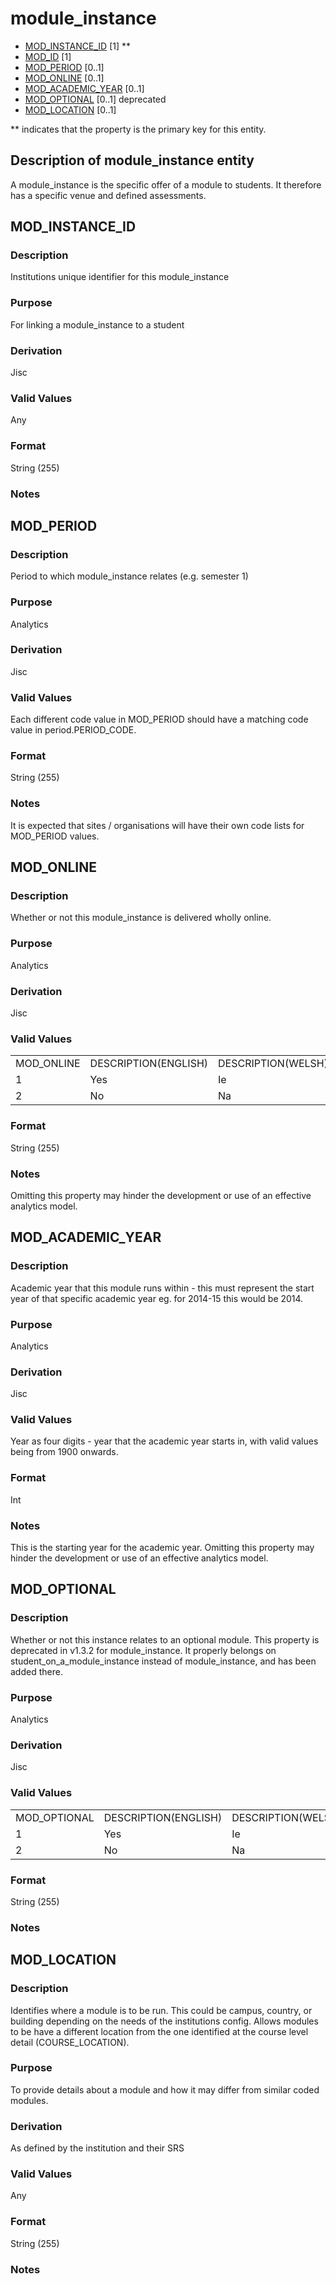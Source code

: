 # module_instance
* [MOD_INSTANCE_ID](#mod_instance_id) [1] **
* [MOD_ID](module.md#mod_id) [1]
* [MOD_PERIOD](#mod_period) [0..1]
* [MOD_ONLINE](#mod_online) [0..1]
* [MOD_ACADEMIC_YEAR](#mod_academic_year) [0..1]
* [MOD_OPTIONAL](#mod_optional) [0..1] deprecated
* [MOD_LOCATION](#mod_location) [0..1]

\** indicates that the property is the primary key for this entity.

## Description of module_instance entity
A module_instance is the specific offer of a module to students. It therefore has a specific venue and defined assessments.

## MOD_INSTANCE_ID
### Description
Institutions unique identifier for this module_instance

### Purpose
For linking a module_instance to a student

### Derivation
Jisc

### Valid Values
Any

### Format
String (255)

### Notes


## MOD_PERIOD
### Description
Period to which module_instance relates (e.g. semester 1)

### Purpose
Analytics

### Derivation
Jisc

### Valid Values
Each different code value in MOD_PERIOD should have a matching code value in period.PERIOD_CODE.

### Format
String (255)

### Notes
It is expected that sites / organisations will have their own code lists for MOD_PERIOD values.

## MOD_ONLINE
### Description
Whether or not this module_instance is delivered wholly online.

### Purpose
Analytics

### Derivation
Jisc

### Valid Values
<table>
<tr><td>MOD_ONLINE</td><td>DESCRIPTION(ENGLISH)</td><td>DESCRIPTION(WELSH)  </td></tr>
<tr><td>1</td><td>Yes</td><td>Ie  </td></tr>
<tr><td>2</td><td>No</td><td>Na</td></tr>
</table>  

### Format
String (255)

### Notes
Omitting this property may hinder the development or use of an effective analytics model.

## MOD_ACADEMIC_YEAR
### Description
Academic year that this module runs within - this must represent the start year of that specific academic year eg. for 2014-15 this would be 2014.

### Purpose
Analytics

### Derivation
Jisc

### Valid Values
Year as four digits - year that the academic year starts in, with valid values being from 1900 onwards.

### Format
Int

### Notes
This is the starting year for the academic year.
Omitting this property may hinder the development or use of an effective analytics model.

## MOD_OPTIONAL
### Description
Whether or not this instance relates to an optional module.
This property is deprecated in v1.3.2 for module_instance. It properly belongs on student_on_a_module_instance instead of module_instance, and has been added there.

### Purpose
Analytics

### Derivation
Jisc

### Valid Values

<table>
<tr><td>MOD_OPTIONAL</td><td>DESCRIPTION(ENGLISH)</td><td>DESCRIPTION(WELSH)  </td></tr>
<tr><td>1</td><td>Yes</td><td>Ie  </td></tr>
<tr><td>2</td><td>No</td><td>Na</td></tr>
</table>  

### Format
String (255)

### Notes


## MOD_LOCATION
### Description
Identifies where a module is to be run. This could be campus, country, or building depending on the needs of the institutions config. Allows modules to be have a different location from the one identified at the course level detail (COURSE_LOCATION).

### Purpose
To provide details about a module and how it may differ from similar coded modules.

### Derivation
As defined by the institution and their SRS

### Valid Values
Any

### Format
String (255)

### Notes

